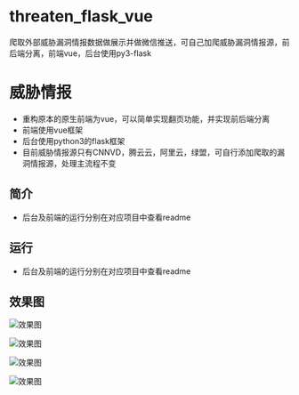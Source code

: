 # threaten_flask_vue
爬取外部威胁漏洞情报数据做展示并做微信推送，可自己加爬威胁漏洞情报源，前后端分离，前端vue，后台使用py3-flask

# 威胁情报
-   重构原本的原生前端为vue，可以简单实现翻页功能，并实现前后端分离
-   前端使用vue框架
-   后台使用python3的flask框架
-   目前威胁情报源只有CNNVD，腾云云，阿里云，绿盟，可自行添加爬取的漏洞情报源，处理主流程不变

## 简介
-   后台及前端的运行分别在对应项目中查看readme

## 运行
-   后台及前端的运行分别在对应项目中查看readme

## 效果图
![效果图](./后台flask/other/微信效果图.png "效果图")

![效果图](./后台flask/other/手机端查看图.jpeg "效果图")

![效果图](./后台flask/other/微信推送详情.png "效果图")

![效果图](./后台flask/other/前端效果图.png "效果图")

